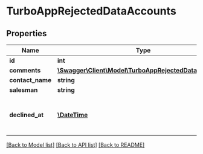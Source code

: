 # TurboAppRejectedDataAccounts

## Properties
Name | Type | Description | Notes
------------ | ------------- | ------------- | -------------
**id** | **int** | Account ID | [optional] 
**comments** | [**\Swagger\Client\Model\TurboAppRejectedDataComments**](TurboAppRejectedDataComments.md) |  | [optional] 
**contact_name** | **string** |  | [optional] 
**salesman** | **string** |  | [optional] 
**declined_at** | [**\DateTime**](\DateTime.md) | Date and time of account update (ISO 8601) | [optional] 

[[Back to Model list]](../../README.md#documentation-for-models) [[Back to API list]](../../README.md#documentation-for-api-endpoints) [[Back to README]](../../README.md)

